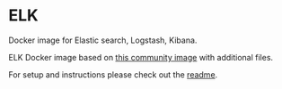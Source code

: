 # ELK
Docker image for Elastic search, Logstash, Kibana.

ELK Docker image based on [this community image](https://github.com/spujadas/elk-docker) with additional files.

For setup and instructions please check out the [readme](https://github.com/spujadas/elk-docker/blob/master/README.md).
